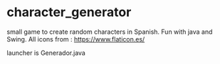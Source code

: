 # character_generator
small game to create random characters in Spanish.
Fun with java and Swing.
All icons from :
https://www.flaticon.es/

launcher is Generador.java
